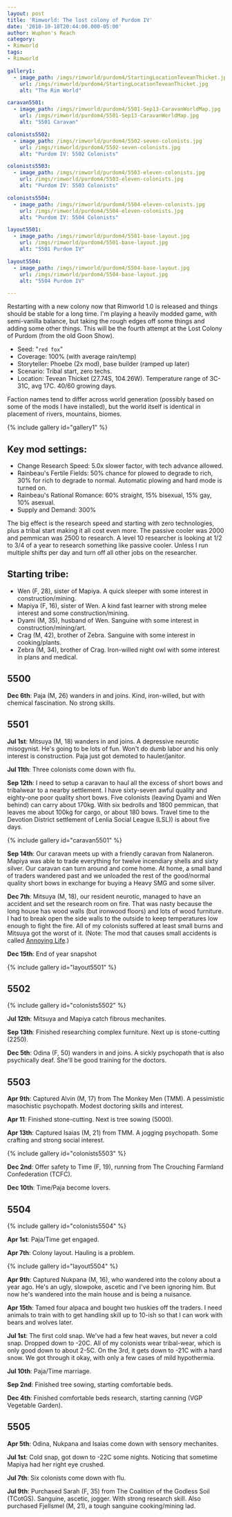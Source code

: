 ```yaml
---
layout: post
title: 'Rimworld: The lost colony of Purdom IV'
date: '2018-10-18T20:44:00.000-05:00'
author: Wuphon's Reach
category:
- Rimworld
tags:
- Rimworld

gallery1:
  - image_path: /imgs/rimworld/purdom4/StartingLocationTeveanThicket.jpg
    url: /imgs/rimworld/purdom4/StartingLocationTeveanThicket.jpg
    alt: "The Rim World"

caravan5501:
  - image_path: /imgs/rimworld/purdom4/5501-Sep13-CaravanWorldMap.jpg
    url: /imgs/rimworld/purdom4/5501-Sep13-CaravanWorldMap.jpg
    alt: "5501 Caravan"

colonists5502:
  - image_path: /imgs/rimworld/purdom4/5502-seven-colonists.jpg
    url: /imgs/rimworld/purdom4/5502-seven-colonists.jpg
    alt: "Purdom IV: 5502 Colonists"

colonists5503:
  - image_path: /imgs/rimworld/purdom4/5503-eleven-colonists.jpg
    url: /imgs/rimworld/purdom4/5503-eleven-colonists.jpg
    alt: "Purdom IV: 5503 Colonists"

colonists5504:
  - image_path: /imgs/rimworld/purdom4/5504-eleven-colonists.jpg
    url: /imgs/rimworld/purdom4/5504-eleven-colonists.jpg
    alt: "Purdom IV: 5504 Colonists"

layout5501:
  - image_path: /imgs/rimworld/purdom4/5501-base-layout.jpg
    url: /imgs/rimworld/purdom4/5501-base-layout.jpg
    alt: "5501 Purdom IV"

layout5504:
  - image_path: /imgs/rimworld/purdom4/5504-base-layout.jpg
    url: /imgs/rimworld/purdom4/5504-base-layout.jpg
    alt: "5504 Purdom IV"

---
```


Restarting with a new colony now that Rimworld 1.0 is released and things should be stable for a long time.  I'm playing a heavily modded game, with semi-vanilla balance, but taking the rough edges off some things and adding some other things.  This will be the fourth attempt at the Lost Colony of Purdom (from the old Goon Show).

- Seed: "`red fox`"
- Coverage: 100% (with average rain/temp)
- Storyteller: Phoebe (2x mod), base builder (ramped up later)
- Scenario: Tribal start, zero techs.
- Location: Tevean Thicket (27.74S, 104.26W). Temperature range of 3C-31C, avg 17C.  40/60 growing days.

Faction names tend to differ across world generation (possibly based on some of the mods I have installed), but the world itself is identical in placement of rivers, mountains, biomes.  

{% include gallery id="gallery1" %}

## Key mod settings:

- Change Research Speed: 5.0x slower factor, with tech advance allowed.
- Rainbeau's Fertile Fields: 50% chance for plowed to degrade to rich, 30% for rich to degrade to normal.  Automatic plowing and hard mode is turned on.
- Rainbeau's Rational Romance: 60% straight, 15% bisexual, 15% gay, 10% asexual.
- Supply and Demand: 300%

The big effect is the research speed and starting with zero technologies, plus a tribal start making it all cost even more.  The passive cooler was 2000 and pemmican was 2500 to research.  A level 10 researcher is looking at 1/2 to 3/4 of a year to research something like passive cooler.  Unless I run multiple shifts per day and turn off all other jobs on the researcher.

## Starting tribe:

- Wen (F, 28), sister of Mapiya.  A quick sleeper with some interest in construction/mining.
- Mapiya (F, 16), sister of Wen.  A kind fast learner with strong melee interest and some construction/mining.
- Dyami (M, 35), husband of Wen.  Sanguine with some interest in construction/mining/art.
- Crag (M, 42), brother of Zebra.  Sanguine with some interest in cooking/plants.
- Zebra (M, 34), brother of Crag. Iron-willed night owl with some interest in plans and medical.

## 5500

**Dec 6th**: Paja (M, 26) wanders in and joins.  Kind, iron-willed, but with chemical fascination.  No strong skills.

## 5501

**Jul 1st**: Mitsuya (M, 18) wanders in and joins.  A depressive neurotic misogynist.  He's going to be lots of fun.  Won't do dumb labor and his only interest is construction.  Paja just got demoted to hauler/janitor.

**Jul 11th**: Three colonists come down with flu.

**Sep 12th**: I need to setup a caravan to haul all the excess of short bows and tribalwear to a nearby settlement.  I have sixty-seven awful quality and eighty-one poor quality short bows.  Five colonists (leaving Dyami and Wen behind) can carry about 170kg.  With six bedrolls and 1800 pemmican, that leaves me about 100kg for cargo, or about 180 bows.  Travel time to the Devotion District settlement of Lenlia Social League (LSL)) is about five days.

{% include gallery id="caravan5501" %}

**Sep 14th**: Our caravan meets up with a friendly caravan from Nalaneron.  Mapiya was able to trade everything for twelve incendiary shells and sixty silver.  Our caravan can turn around and come home.  At home, a small band of traders wandered past and we unloaded the rest of the good/normal quality short bows in exchange for buying a Heavy SMG and some silver.

**Dec 7th**: Mitsuya (M, 18), our resident neurotic, managed to have an accident and set the research room on fire.  That was nasty because the long house has wood walls (but ironwood floors) and lots of wood furniture.  I had to break open the side walls to the outside to keep temperatures low enough to fight the fire.  All of my colonists suffered at least small burns and Mitsuya got the worst of it.  (Note: The mod that causes small accidents is called [Annoying Life](https://steamcommunity.com/sharedfiles/filedetails/?id=1439886892).)

**Dec 15th**: End of year snapshot

{% include gallery id="layout5501" %}

## 5502 

{% include gallery id="colonists5502" %}

**Jul 12th**: Mitsuya and Mapiya catch fibrous mechanites.

**Sep 13th**: Finished researching complex furniture.  Next up is stone-cutting (2250).

**Dec 5th**: Odina (F, 50) wanders in and joins.  A sickly psychopath that is also psychically deaf.  She'll be good training for the doctors.

## 5503

**Apr 9th**: Captured Alvin (M, 17) from The Monkey Men (TMM).  A pessimistic masochistic psychopath.  Modest doctoring skills and interest.

**Apr 11**: Finished stone-cutting.  Next is tree sowing (5000).

**Apr 13th**: Captured Isaias (M, 21) from TMM.  A jogging psychopath.  Some crafting and strong social interest.

{% include gallery id="colonists5503" %}

**Dec 2nd**: Offer safety to Time (F, 19), running from The Crouching Farmland Confederation (TCFC).  

**Dec 10th**: Time/Paja become lovers.

## 5504

{% include gallery id="colonists5504" %}

**Apr 1st**: Paja/Time get engaged.

**Apr 7th**: Colony layout.  Hauling is a problem.

{% include gallery id="layout5504" %}

**Apr 9th**: Captured Nukpana (M, 16), who wandered into the colony about a year ago.  He's an ugly, slowpoke, ascetic and I've been ignoring him.  But now he's wandered into the main house and is being a nuisance.

**Apr 15th**: Tamed four alpaca and bought two huskies off the traders.  I need animals to train with to get handling skill up to 10-ish so that I can work with bears and wolves later.

**Jul 1st**: The first cold snap.  We've had a few heat waves, but never a cold snap.  Dropped down to -20C.  All of my colonists wear tribal-wear, which is only good down to about 2-5C.  On the 3rd, it gets down to -21C with a hard snow.  We got through it okay, with only a few cases of mild hypothermia.

**Jul 10th**: Paja/Time marriage.

**Sep 2nd**: Finished tree sowing, starting comfortable beds.

**Dec 4th**: Finished comfortable beds research, starting canning (VGP Vegetable Garden).

## 5505

**Apr 5th**: Odina, Nukpana and Isaias come down with sensory mechanites.

**Jul 1st**: Cold snap, got down to -22C some nights.  Noticing that sometime Mapiya had her right eye crushed.

**Jul 7th**: Six colonists come down with flu.

**Jul 9th**: Purchased Sarah (F, 35) from The Coalition of the Godless Soil (TCotGS).  Sanguine, ascetic, jogger.  With strong research skill.  Also purchased Fjellsmel (M, 21), a tough sanguine cooking/mining lad.





















